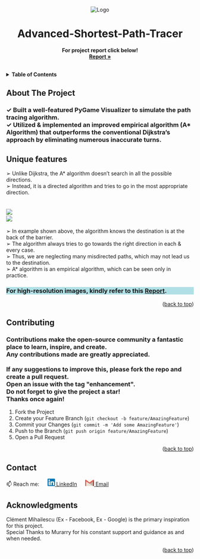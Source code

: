 <div id="top"></div>

<!-- PROJECT LOGO -->
<br />
<div align="center">
    <img src="https://github.com/Raja58/Vehicle-number-recognition-System/blob/main/file.png" alt="Logo" width="80" height="80">
  </a>

  <h1 align="center">Advanced-Shortest-Path-Tracer</h1>

  <p align="center">
    <b> For project report click below! </b>
    <br />
    <a href="https://drive.google.com/file/d/1qVvd0E_7ume__K7zdBN3CuXx91VE4a5g/view" target="_blank" rel="noopener noreferrer"><strong>Report »</strong></a>
    <br />
    <br />
  </p>
</div>



<!-- TABLE OF CONTENTS -->

<details>
    <summary><b>Table of Contents</b></summary>
  <ol>
    <li> <a href="#about-the-project">About The Project</a> </li>
    <li> <a href="#unique-features">Unique features</a> </li>
    <li><a href="#contributing">Contributing</a></li>
    <li><a href="#contact">Contact</a></li>
    <li><a href="#acknowledgments">Acknowledgments</a></li>
  </ol>
</details>


<div id="about-the-project"></div>

<!-- ABOUT THE PROJECT -->

## About The Project
<h3>
✓ Built a well-featured PyGame Visualizer to simulate the path tracing algorithm.
<br>
✓ Utilized & implemented an improved empirical algorithm (A* Algorithm) that outperforms the conventional Dijkstra’s approach by eliminating numerous inaccurate turns.
   
</h3>
  

<div id="unique-features"></div>

## Unique features
  
  <p>
➢ Unlike Dijkstra, the A* algorithm doesn’t search in all the possible directions.
  <br>
➢ Instead, it is a directed algorithm and tries to go in the most appropriate direction.
  <br>
  <br>
  <br>
  
  
  <image src = "https://github.com/Raja58/Advanced-Shortest-Path-Tracer/blob/main/Screenshot%20(605).png" align="center">
    <br>
  <image src = "https://github.com/Raja58/Advanced-Shortest-Path-Tracer/blob/main/Screenshot%20(606).png" align="center">
  
  
  <br>
  <br>
➢ In example shown above, the algorithm knows the destination is at the back of the
barrier.
   <br>
➢ The algorithm always tries to go towards the right direction in each & every case.
  <br>
➢ Thus, we are neglecting many misdirected paths, which may not lead us to the destination.
  <br>
➢ A* algorithm is an empirical algorithm, which can be seen only in practice.
  <br>
   <h3 style="background-color:powderblue;">For high-resolution images, kindly refer to this <a href="https://drive.google.com/file/d/1qVvd0E_7ume__K7zdBN3CuXx91VE4a5g/view" target="_blank" rel="noopener noreferrer"><strong>Report</strong></a>.</h3>
</p>
<p align="right">(<a href="#top">back to top</a>)</p>

<div id="contributing"></div>
    
<!-- CONTRIBUTING -->
## Contributing
<h3>
Contributions make the open-source community a fantastic place to learn, inspire, and create.
<br />
Any contributions made are greatly appreciated.
<br />
<br />
If any suggestions to improve this, please fork the repo and create a pull request.
<br />
Open an issue with the tag "enhancement".
<br />
Do not forget to give the project a star!
<br />
Thanks once again!
</h3>
  
1. Fork the Project
2. Create your Feature Branch (`git checkout -b feature/AmazingFeature`)
3. Commit your Changes (`git commit -m 'Add some AmazingFeature'`)
4. Push to the Branch (`git push origin feature/AmazingFeature`)
5. Open a Pull Request

<p align="right">(<a href="#top">back to top</a>)</p>

   <div id="contact"></div> 
    
## Contact

📫 Reach me: &emsp;
 [![Linkedin](https://github.com/Raja58/ProShop-eCommerce/blob/main/in.jpg) LinkedIn](https://www.linkedin.com/in/raja58) &emsp; [![Email](https://github.com/Raja58/ProShop-eCommerce/blob/main/mail.jpg) Email](mailto:rajadurainit@gmail.com)
          
<div id="acknowledgments"></div>

<!-- ACKNOWLEDGMENTS -->
## Acknowledgments

Clément Mihailescu (Ex - Facebook, Ex - Google) is the primary inspiration for this project.
    <br>
Special Thanks to Murarry for his constant support and guidance as and when needed.


<p align="right">(<a href="#top">back to top</a>)</p>
